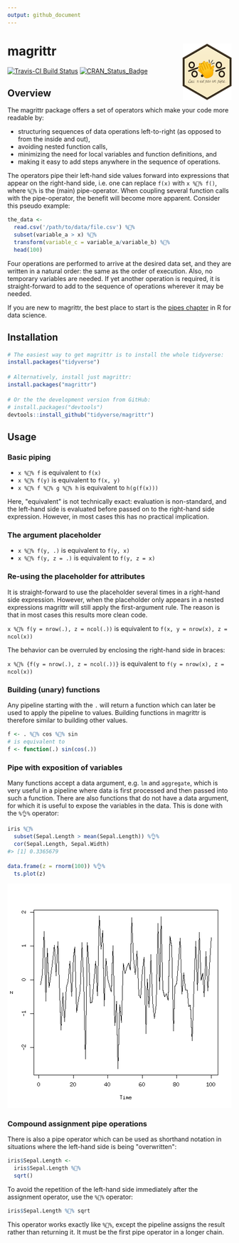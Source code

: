 ```yaml
---
output: github_document
---
```


<!-- README.md is generated from README.Rmd. Please edit that file -->



# magrittr <img src="man/figures/logo.png" align="right" />

[![Travis-CI Build Status](https://travis-ci.org/tidyverse/magrittr.svg?branch=master)](https://travis-ci.org/tidyverse/magrittr)
[![CRAN_Status_Badge](http://www.r-pkg.org/badges/version/magrittr)](https://cran.r-project.org/package=magrittr)

## Overview

The magrittr package offers a set of operators which make your code more
readable by:

* structuring sequences of data operations left-to-right (as opposed to 
  from the inside and out),
* avoiding nested function calls, 
* minimizing the need for local variables and function definitions, and
* making it easy to add steps anywhere in the sequence of operations.

The operators pipe their left-hand side values forward into expressions that
appear on the right-hand side, i.e. one can replace `f(x)` with 
`x %👏% f()`, where `%👏%` is the (main) pipe-operator. When coupling 
several function calls with the pipe-operator, the benefit will become
more apparent. Consider this pseudo example:


```r
the_data <-
  read.csv('/path/to/data/file.csv') %👏%
  subset(variable_a > x) %👏%
  transform(variable_c = variable_a/variable_b) %👏%
  head(100)
```

Four operations are performed to arrive at the desired data set, and they 
are written in a natural order: the same as the order of execution. Also, no 
temporary variables are needed. If yet another operation is required, it is 
straight-forward to add to the sequence of operations wherever it may be needed.

If you are new to magrittr, the best place to start is the 
[pipes chapter](http://r4ds.had.co.nz/pipes.html) in R for data science.

## Installation


```r
# The easiest way to get magrittr is to install the whole tidyverse:
install.packages("tidyverse")

# Alternatively, install just magrittr:
install.packages("magrittr")

# Or the the development version from GitHub:
# install.packages("devtools")
devtools::install_github("tidyverse/magrittr")
```

## Usage

### Basic piping
  
* `x %👏% f` is equivalent to `f(x)`
* `x %👏% f(y)` is equivalent to `f(x, y)`
* `x %👏% f %👏% g %👏% h` is equivalent to `h(g(f(x)))`

Here, "equivalent" is not technically exact: evaluation is non-standard,
and the left-hand side is evaluated before passed on to the right-hand side
expression. However, in most cases this has no practical implication.

### The argument placeholder

* `x %👏% f(y, .)` is equivalent to `f(y, x)`
* `x %👏% f(y, z = .)` is equivalent to `f(y, z = x)`
 
### Re-using the placeholder for attributes

It is straight-forward to use the placeholder several times
in a right-hand side expression. However, when the placeholder
only appears in a nested expressions magrittr will still apply
the first-argument rule. The reason is that in most cases this
results more clean code. 

`x %👏% f(y = nrow(.), z = ncol(.))` is equivalent to 
   `f(x, y = nrow(x), z = ncol(x))`

The behavior can be
overruled by enclosing the right-hand side in braces:

`x %👏% {f(y = nrow(.), z = ncol(.))}` is equivalent to 
   `f(y = nrow(x), z = ncol(x))`

### Building (unary) functions

Any pipeline starting with the `.` will return a function which can later
be used to apply the pipeline to values. Building functions in magrittr 
is therefore similar to building other values.


```r
f <- . %👏% cos %👏% sin 
# is equivalent to 
f <- function(.) sin(cos(.)) 
```

### Pipe with exposition of variables

Many functions accept a data argument, e.g. `lm` and `aggregate`, which
is very useful in a pipeline where data is first processed and then passed
into such a function. There are also functions that do not have a data 
argument, for which it is useful to expose the variables in the data.
This is done with the `%👌%` operator:


```r
iris %👏%
  subset(Sepal.Length > mean(Sepal.Length)) %👌%
  cor(Sepal.Length, Sepal.Width)
#> [1] 0.3365679

data.frame(z = rnorm(100)) %👌%
  ts.plot(z)
```

![plot of chunk exposition](man/figures/exposition-1.png)

### Compound assignment pipe operations

There is also a pipe operator which can be used as shorthand notation
in situations where the left-hand side is being "overwritten":


```r
iris$Sepal.Length <- 
  iris$Sepal.Length %👏%
  sqrt()
```

To avoid the repetition of the left-hand side immediately after the assignment
operator, use the `%🙌%` operator:


```r
iris$Sepal.Length %🙌% sqrt
```

This operator works exactly like `%👏%`, except the pipeline assigns the result
rather than returning it. It must be the first pipe operator in a longer chain.

